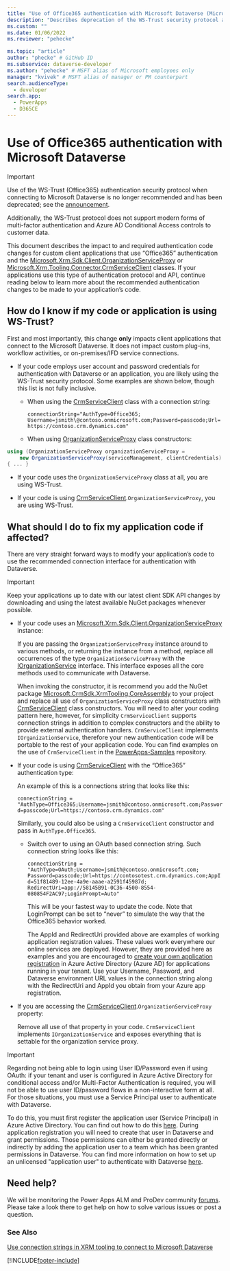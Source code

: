 ```yaml
---
title: "Use of Office365 authentication with Microsoft Dataverse (Microsoft Dataverse) | Microsoft Docs" # Intent and product brand in a unique string of 43-59 chars including spaces
description: "Describes deprecation of the WS-Trust security protocol and the code changes required in applications that use Office365 authentication."
ms.custom: ""
ms.date: 01/06/2022
ms.reviewer: "pehecke"

ms.topic: "article"
author: "phecke" # GitHub ID
ms.subservice: dataverse-developer
ms.author: "pehecke" # MSFT alias of Microsoft employees only
manager: "kvivek" # MSFT alias of manager or PM counterpart
search.audienceType: 
  - developer
search.app: 
  - PowerApps
  - D365CE
---
```


# Use of Office365 authentication with Microsoft Dataverse

> [!IMPORTANT]
> Use of the WS-Trust (Office365) authentication security protocol when connecting to Microsoft Dataverse is no longer recommended and has been deprecated; see the [announcement](/power-platform/important-changes-coming#deprecation-of-office365-authentication-type-and-organizationserviceproxy-class-for-connecting-to-dataverse).<p/>
> Additionally, the WS-Trust protocol does not support modern forms of multi-factor authentication and Azure AD Conditional Access controls to customer data.

This document describes the impact to and required authentication code changes for custom client applications that use “Office365” authentication and the
[Microsoft.Xrm.Sdk.Client.OrganizationServiceProxy](/dotnet/api/microsoft.xrm.sdk.client.organizationserviceproxy) or
[Microsoft.Xrm.Tooling.Connector.CrmServiceClient](/dotnet/api/microsoft.xrm.tooling.connector.crmserviceclient)
classes. If your applications use this type of authentication protocol and API,
continue reading below to learn more about the recommended authentication changes to be made to your application’s code.

## How do I know if my code or application is using WS-Trust?

First and most importantly, this change **only** impacts client applications that
connect to the Microsoft Dataverse. It does not impact custom plug-ins,
workflow activities, or on-premises/IFD service connections.

- If your code employs user account and password credentials for authentication with Dataverse or an application, you are likely using the WS-Trust security protocol. Some examples are shown below, though this list is not fully inclusive.

  - When using the [CrmServiceClient](/dotnet/api/microsoft.xrm.tooling.connector.crmserviceclient) class with a connection string:

    `connectionString="AuthType=Office365; Username=jsmith\@contoso.onmicrosoft.com;Password=passcode;Url=https://contoso.crm.dynamics.com"`

  - When using [OrganizationServiceProxy](/dotnet/api/microsoft.xrm.sdk.client.organizationserviceproxy) class constructors:

```csharp
using (OrganizationServiceProxy organizationServiceProxy =
    new OrganizationServiceProxy(serviceManagement, clientCredentials)
{ ... }
```

- If your code uses the `OrganizationServiceProxy` class at all, you are using WS-Trust.

- If your code is using [CrmServiceClient](/dotnet/api/microsoft.xrm.tooling.connector.crmserviceclient).`OrganizationServiceProxy`, you are using WS-Trust.

## What should I do to fix my application code if affected?

There are very straight forward ways to modify your application’s code to use
the recommended connection interface for authentication with Dataverse.

> [!IMPORTANT]
> Keep your applications up to date with our latest client SDK API changes by downloading and using the latest available NuGet packages whenever possible.

- If your code uses an [Microsoft.Xrm.Sdk.Client.OrganizationServiceProxy](/dotnet/api/microsoft.xrm.sdk.client.organizationserviceproxy) instance:

  If you are passing the `OrganizationServiceProxy` instance around to various methods, or returning the instance from a method, replace all occurrences of the type `OrganizationServiceProxy` with the [IOrganizationService](/dotnet/api/microsoft.xrm.sdk.iorganizationservice) interface. This interface exposes all the core methods used to communicate with Dataverse.

  When invoking the constructor, it is recommend you add the NuGet package [Microsoft.CrmSdk.XrmTooling.CoreAssembly](https://www.nuget.org/packages/Microsoft.CrmSdk.XrmTooling.CoreAssembly/) to your project and replace all use of `OrganizationServiceProxy` class constructors with [CrmServiceClient](/dotnet/api/microsoft.xrm.tooling.connector.crmserviceclient) class constructors. You will need to alter your coding pattern here, however, for simplicity `CrmServiceClient` supports connection strings in addition to complex constructors and the ability to provide external authentication handlers. `CrmServiceClient` implements `IOrganizationService`, therefore your new authentication code will be portable to the rest of your application code. You can find examples on the use of `CrmServiceClient` in the [PowerApps-Samples](https://github.com/microsoft/PowerApps-Samples/tree/master/cds/orgsvc/C%23) repository.

- If your code is using [CrmServiceClient](/dotnet/api/microsoft.xrm.tooling.connector.crmserviceclient) with the “Office365” authentication type:

    An example of this is a connections string that looks like this:

    `connectionString = "AuthType=Office365;Username=jsmith@contoso.onmicrosoft.com;Password=passcode;Url=https://contoso.crm.dynamics.com"`

    Similarly, you could also be using a `CrmServiceClient` constructor and pass in `AuthType.Office365`.

    - Switch over to using an OAuth based connection string. Such connection string looks like this:

        `connectionString = "AuthType=OAuth;Username=jsmith@contoso.onmicrosoft.com;
    Password=passcode;Url=https://contosotest.crm.dynamics.com;AppId=51f81489-12ee-4a9e-aaae-a2591f45987d;
    RedirectUri=app://58145B91-0C36-4500-8554-080854F2AC97;LoginPrompt=Auto"`

        This will be your fastest way to update the code. Note that LoginPrompt can be set to “never” to simulate the way that the Office365 behavior worked.

        The AppId and RedirectUri provided above are examples of working application registration values. These values work everywhere our online services are deployed. However, they are provided here as examples and you are encouraged to [create your own application registration](walkthrough-register-app-azure-active-directory.md) in Azure Active Directory (Azure AD) for applications running in your tenant. Use your Username, Password, and Dataverse environment URL values in the connection string along with the RedirectUri and AppId you obtain from your Azure app registration.<p/>

- If you are accessing the [CrmServiceClient](/dotnet/api/microsoft.xrm.tooling.connector.crmserviceclient).`OrganizationServiceProxy` property:

     Remove all use of that property in your code. `CrmServiceClient` implements `IOrganizationService` and exposes everything that is settable for the organization service proxy.

> [!IMPORTANT]
> Regarding not being able to login using User ID/Password even if using OAuth: if your tenant and user is configured in Azure Active Directory for conditional access and/or Multi-Factor Authentication is required, you will not be able to use user ID/password flows in a non-interactive form at all. For those situations, you must use a Service Principal user to authenticate with Dataverse.<p/>
To do this, you must first register the application user (Service Principal) in Azure Active Directory. You can find out how to do this [here](/azure/active-directory/develop/howto-create-service-principal-portal). During application registration you will need to create that user in Dataverse and grant permissions. Those permissions can either be granted directly or indirectly by adding the application user to a team which has been granted permissions in Dataverse. You can find more information on how to set up an unlicensed "application user" to authenticate with Dataverse [here](./use-single-tenant-server-server-authentication.md).

## Need help?

We will be monitoring the Power Apps ALM and ProDev community [forums](https://powerusers.microsoft.com/t5/Power-Apps-Component-Framework/bd-p/pa_component_framework). Please take a look there to get help on how to solve various issues or post a
question.

### See Also

[Use connection strings in XRM tooling to connect to Microsoft Dataverse](xrm-tooling/use-connection-strings-xrm-tooling-connect.md)

[!INCLUDE[footer-include](../../includes/footer-banner.md)]
